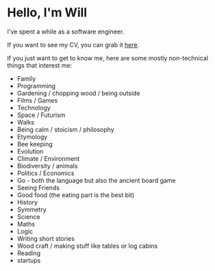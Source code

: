 <!-- --- -->
<!-- title: About -->
<!-- --- -->

# Hello, I'm Will

I've spent a while as a software engineer.

If you want to see my CV, you can grab it [here](https://git.sr.ht/~will-clarke/cv/blob/master/will-clarke.pdf).

If you just want to get to know me, here are some mostly non-technical things that interest me:

- Family
- Programming
- Gardening / chopping wood / being outside
- Films / Games
- Technology
- Space / Futurism
- Walks
- Being calm / stoicism / philosophy
- Etymology
- Bee keeping
- Evolution
- Climate / Environment
- Biodiversity / animals
- Politics / Economics
- Go - both the language but also the ancient board game
- Seeing Friends
- Good food (the eating part is the best bit)
- History
- Symmetry
- Science
- Maths
- Logic
- Writing short stories
- Wood craft / making stuff like tables or log cabins
- Reading
- startups
